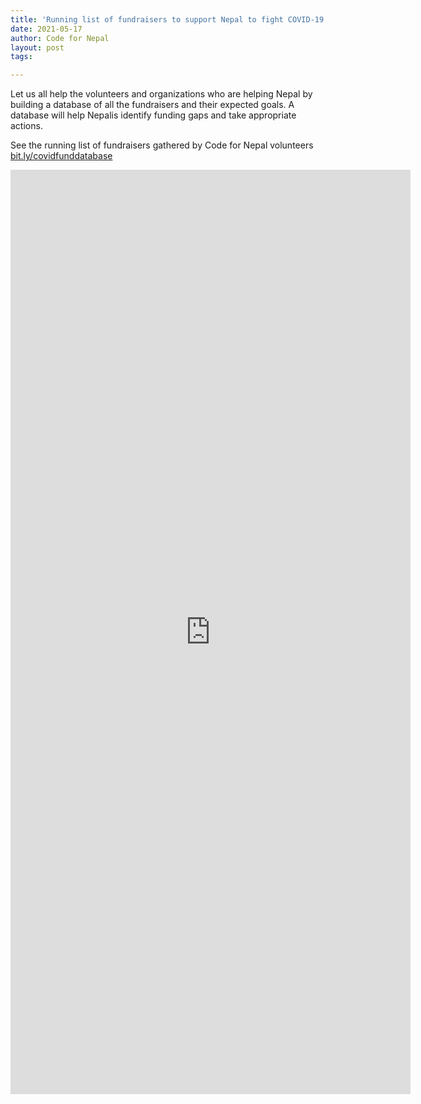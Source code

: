 ```yaml
---
title: 'Running list of fundraisers to support Nepal to fight COVID-19'
date: 2021-05-17
author: Code for Nepal
layout: post
tags:

---
```


Let us all help the volunteers and organizations who are helping Nepal by building a database of all the fundraisers and their expected goals. A database will help Nepalis identify funding gaps and take appropriate actions.

See the running list of fundraisers gathered by Code for Nepal volunteers [bit.ly/covidfunddatabase](bit.ly/covidfunddatabase)

<iframe src="https://docs.google.com/forms/d/e/1FAIpQLSffhjde4Rl52KFiDe90tfX4qLM3YpJK-JRbGcXjrQCX-kgnLQ/viewform?embedded=true" width="640" height="1479" frameborder="0" marginheight="0" marginwidth="0">Loading…</iframe>
